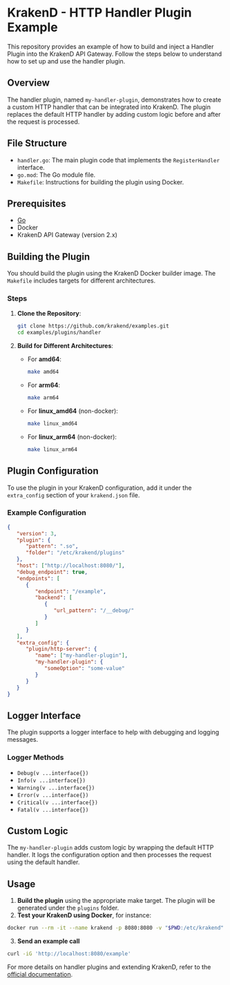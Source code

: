 # KrakenD - HTTP Handler Plugin Example

This repository provides an example of how to build and inject a Handler Plugin into the KrakenD API Gateway. Follow the steps below to understand how to set up and use the handler plugin.

## Overview

The handler plugin, named `my-handler-plugin`, demonstrates how to create a custom HTTP handler that can be integrated into KrakenD. The plugin replaces the default HTTP handler by adding custom logic before and after the request is processed.

## File Structure

- `handler.go`: The main plugin code that implements the `RegisterHandler` interface.
- `go.mod`: The Go module file.
- `Makefile`: Instructions for building the plugin using Docker.

## Prerequisites

- [Go](https://golang.org/dl/)
- Docker
- KrakenD API Gateway (version 2.x)

## Building the Plugin

You should build the plugin using the KrakenD Docker builder image. The `Makefile` includes targets for different architectures.

### Steps

1. **Clone the Repository**:

    ```bash
    git clone https://github.com/krakend/examples.git
    cd examples/plugins/handler
    ```

2. **Build for Different Architectures**:
    - For **amd64**:

        ```bash
        make amd64
        ```

    - For **arm64**:

        ```bash
        make arm64
        ```

    - For **linux_amd64** (non-docker):

        ```bash
        make linux_amd64
        ```

    - For **linux_arm64** (non-docker):

        ```bash
        make linux_arm64
        ```


## Plugin Configuration

To use the plugin in your KrakenD configuration, add it under the `extra_config` section of your `krakend.json` file.

### Example Configuration

```json
{
   "version": 3,
   "plugin": {
      "pattern": ".so",
      "folder": "/etc/krakend/plugins"
   },
   "host": ["http://localhost:8080/"],
   "debug_endpoint": true,
   "endpoints": [
      {
         "endpoint": "/example",
         "backend": [
            {
               "url_pattern": "/__debug/"
            }
         ]
      }
   ],
   "extra_config": {
      "plugin/http-server": {
         "name": ["my-handler-plugin"],
         "my-handler-plugin": {
            "someOption": "some-value"
         }
      }
   }
}

```

## Logger Interface

The plugin supports a logger interface to help with debugging and logging messages.

### Logger Methods

- `Debug(v ...interface{})`
- `Info(v ...interface{})`
- `Warning(v ...interface{})`
- `Error(v ...interface{})`
- `Critical(v ...interface{})`
- `Fatal(v ...interface{})`

## Custom Logic

The `my-handler-plugin` adds custom logic by wrapping the default HTTP handler. It logs the configuration option and then processes the request using the default handler.

## Usage

1. **Build the plugin** using the appropriate make target. The plugin will be generated under the `plugins` folder.
2. **Test your KrakenD using Docker**, for instance:
```bash
docker run --rm -it --name krakend -p 8080:8080 -v "$PWD:/etc/krakend" devopsfaith/krakend
```
3. **Send an example call**
```bash
curl -iG 'http://localhost:8080/example'
```

For more details on handler plugins and extending KrakenD, refer to the [official documentation](https://www.krakend.io/docs/extending/http-server-plugins/).
